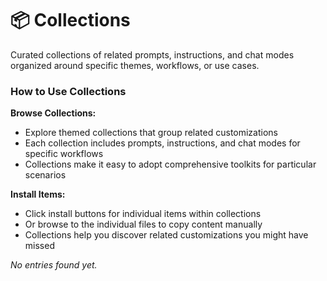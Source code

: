 # 📦 Collections

Curated collections of related prompts, instructions, and chat modes organized around specific themes, workflows, or use cases.

### How to Use Collections

**Browse Collections:**
- Explore themed collections that group related customizations
- Each collection includes prompts, instructions, and chat modes for specific workflows
- Collections make it easy to adopt comprehensive toolkits for particular scenarios

**Install Items:**
- Click install buttons for individual items within collections
- Or browse to the individual files to copy content manually
- Collections help you discover related customizations you might have missed

_No entries found yet._
